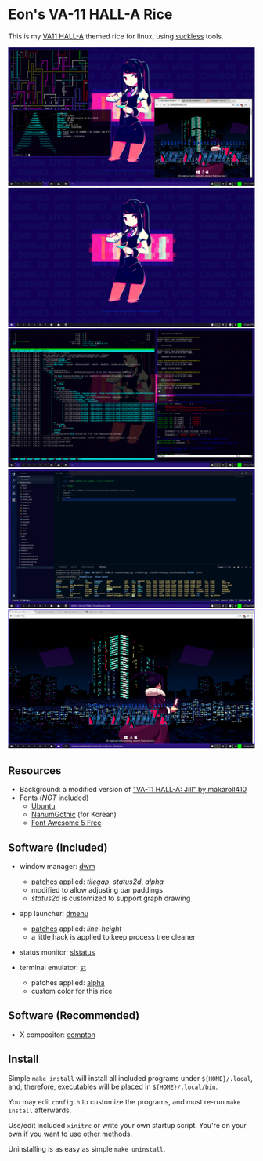 
Eon's VA-11 HALL-A Rice
=======================

This is my [VA11 HALL-A][1] themed rice for linux, using [suckless][2] tools.

![rice shot](/screenshot.png)
![main screen](/screenshot-empty.png)
![with terminals](/screenshot-terms.png)
![with vscode](/screenshot-code.png)
![with web browser](/screenshot-web.png)


Resources
---------
 * Background: a modified version of ["VA-11 HALL-A: Jill" by makaroll410][3]
 * Fonts (*NOT* included)
   - [Ubuntu](https://design.ubuntu.com/font/)
   - [NanumGothic](http://hangeul.naver.com/font) (for Korean)
   - [Font Awesome 5 Free](http://fontawesome.io/)


Software (Included)
-------------------

 * window manager: [dwm](https://dwm.suckless.org)
   - [patches](https://dwm.suckless.org/patches/) applied: *tilegap*, *status2d*, *alpha*
   - modified to allow adjusting bar paddings
   - *status2d* is customized to support graph drawing

 * app launcher: [dmenu](https://tools.suckless.org/dmenu/)
   - [patches](https://tools.suckless.org/dmenu/patches/) applied: *line-height*
   - a little hack is applied to keep process tree cleaner

 * status monitor: [slstatus](https://github.com/drkhsh/slstatus)

 * terminal emulator: [st](https://st.suckless.org)
   - patches applied: [alpha](https://st.suckless.org/patches/alpha/)
   - custom color for this rice


Software (Recommended)
-------------------

 * X compositor: [compton](https://github.com/chjj/compton)


Install
-------

Simple `make install` will install all included programs under `${HOME}/.local`,
and, therefore, executables will be placed in `${HOME}/.local/bin`.

You may edit `config.h` to customize the programs, and must re-run
`make install` afterwards.

Use/edit included `xinitrc` or write your own startup script. You're on your own
if you want to use other methods.

Uninstalling is as easy as simple `make uninstall`.


[1]: http://waifubartending.com/
[2]: https://suckless.org/
[3]: https://koyorin.deviantart.com/art/VA-11-HALL-A-Jill-621458694
